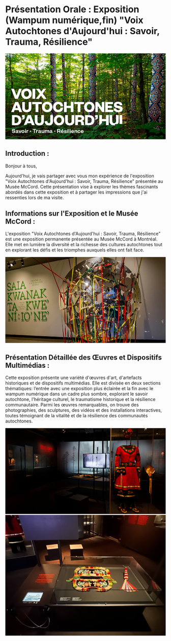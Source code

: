 # Présentation Orale : Exposition (Wampum numérique,fin) "Voix Autochtones d'Aujourd'hui : Savoir, Trauma, Résilience"

![photo](mccord_expositions_voix-autochtones_900x480_fr.jpg)

## Introduction : 

Bonjour à tous,

Aujourd'hui, je vais partager avec vous mon expérience de l'exposition "Voix Autochtones d'Aujourd'hui : Savoir, Trauma, Résilience" présentée au Musée McCord. Cette présentation vise à explorer les thèmes fascinants abordés dans cette exposition et à partager les impressions que j'ai ressenties lors de ma visite.

## Informations sur l'Exposition et le Musée McCord : 
L'exposition "Voix Autochtones d'Aujourd'hui : Savoir, Trauma, Résilience" est une exposition permanente présentée au Musée McCord à Montréal. Elle met en lumière la diversité et la richesse des cultures autochtones tout en explorant les défis et les triomphes auxquels elles ont fait face.

![photo](mccord_exposition_voix-autochtones-aujourdhui_installation_16_900x480.jpg)

## Présentation Détaillée des Œuvres et Dispositifs Multimédias : 

Cette exposition présente une variété d'œuvres d'art, d'artefacts historiques et de dispositifs multimédias. Elle est divisée en deux sections thématiques: l’entrée avec une exposition plus éclairée et la fin avec le wampum numérique dans un cadre plus sombre, explorant le savoir autochtone, l'héritage culturel, le traumatisme historique et la résilience communautaire. Parmi les œuvres remarquables, on trouve des photographies, des sculptures, des vidéos et des installations interactives, toutes témoignant de la vitalité et de la résilience des communautés autochtones.

![photo](mccord_exposition_voix-autochtones-aujourdhui_installation_13_900x480.jpg)
![photo](IMG_0737.jpeg)

